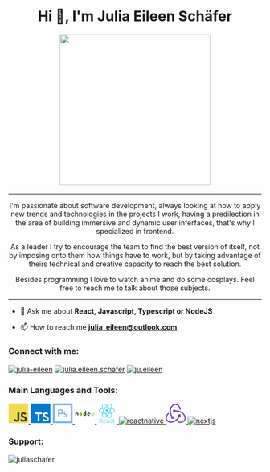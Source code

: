 <h1 align="center">Hi 👋, I'm Julia Eileen Schäfer</h1>
<div align="center"><img height="300" width="300" src="https://user-images.githubusercontent.com/86121594/153324440-01abd371-b6bc-4e60-b39e-ea41b50d58ca.png"></div>
<hr />
<p align="center">I'm passionate about software development, always looking at how to apply new trends and technologies in the projects I work, having a predilection in the area of building immersive and dynamic user inferfaces, that's why I specialized in frontend.</p>
<p align="center">As a leader I try to encourage the team to find the best version of itself, not by imposing onto them how things have to work, but by taking advantage of theirs technical and creative capacity to reach the best solution.</p>
<p align="center">Besides programming I love to watch anime and do some cosplays. Feel free to reach me to talk about those subjects.</p>
<hr />

- 💬 Ask me about **React, Javascript, Typescript or NodeJS**

- 📫 How to reach me **julia_eileen@outlook.com**

<h3 align="left">Connect with me:</h3>
<p align="left">
<a href="https://linkedin.com/in/julia-eileen" target="blank"><img align="center" src="https://raw.githubusercontent.com/rahuldkjain/github-profile-readme-generator/master/src/images/icons/Social/linked-in-alt.svg" alt="julia-eileen" height="30" width="40" /></a>
<a href="https://fb.com/julia.eileen.schafer" target="blank"><img align="center" src="https://raw.githubusercontent.com/rahuldkjain/github-profile-readme-generator/master/src/images/icons/Social/facebook.svg" alt="julia.eileen.schafer" height="30" width="40" /></a>
<a href="https://instagram.com/ju.eileen" target="blank"><img align="center" src="https://raw.githubusercontent.com/rahuldkjain/github-profile-readme-generator/master/src/images/icons/Social/instagram.svg" alt="ju.eileen" height="30" width="40" /></a>
</p>

<h3 align="left">Main Languages and Tools:</h3>
<p align="left"><a href="https://developer.mozilla.org/en-US/docs/Web/JavaScript" target="_blank" rel="noreferrer"> <img src="https://raw.githubusercontent.com/devicons/devicon/master/icons/javascript/javascript-original.svg" alt="javascript" width="40" height="40"/> </a> <a href="https://www.typescriptlang.org/" target="_blank" rel="noreferrer"> <img src="https://raw.githubusercontent.com/devicons/devicon/master/icons/typescript/typescript-original.svg" alt="typescript" width="40" height="40"/> </a> <a href="https://www.photoshop.com/en" target="_blank" rel="noreferrer"> <img src="https://raw.githubusercontent.com/devicons/devicon/master/icons/photoshop/photoshop-line.svg" alt="photoshop" width="40" height="40"/> </a> <a href="https://nodejs.org" target="_blank" rel="noreferrer"> <img src="https://raw.githubusercontent.com/devicons/devicon/master/icons/nodejs/nodejs-original-wordmark.svg" alt="nodejs" width="40" height="40"/> </a> <a href="https://reactjs.org/" target="_blank" rel="noreferrer"> <img src="https://raw.githubusercontent.com/devicons/devicon/master/icons/react/react-original-wordmark.svg" alt="react" width="40" height="40"/> </a> <a href="https://reactnative.dev/" target="_blank" rel="noreferrer"> <img src="https://reactnative.dev/img/header_logo.svg" alt="reactnative" width="40" height="40"/> </a> <a href="https://redux.js.org" target="_blank" rel="noreferrer"> <img src="https://raw.githubusercontent.com/devicons/devicon/master/icons/redux/redux-original.svg" alt="redux" width="40" height="40"/> </a> <a href="https://nextjs.org/" target="_blank" rel="noreferrer"> <img src="https://cdn.worldvectorlogo.com/logos/nextjs-2.svg" alt="nextjs" width="40" height="40"/> </a> </p>

<h3 align="left">Support:</h3>
<p><a href="https://www.buymeacoffee.com/juliaschafer"> <img align="left" src="https://cdn.buymeacoffee.com/buttons/v2/default-yellow.png" height="50" width="210" alt="juliaschafer" /></a></p><br><br>
